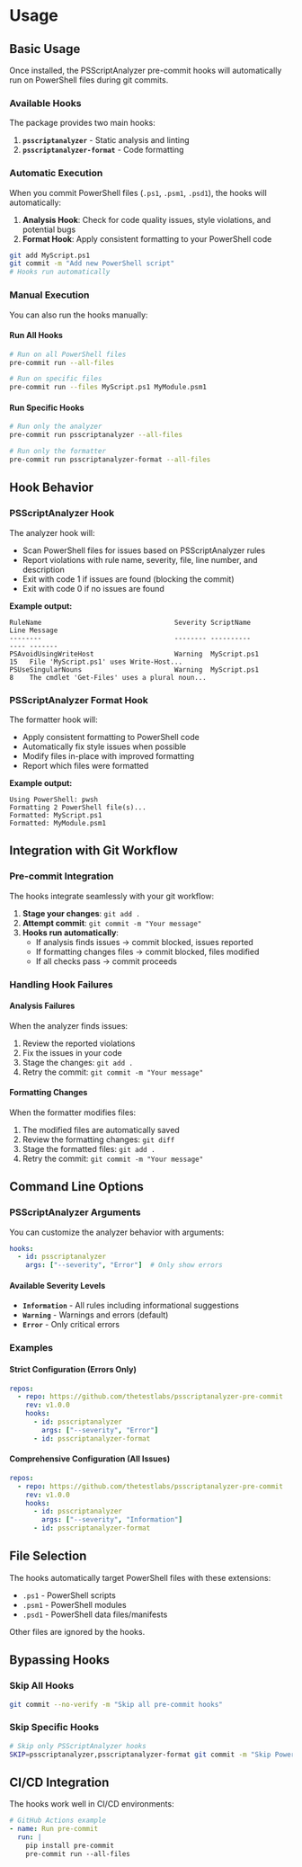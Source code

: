 # Usage

## Basic Usage

Once installed, the PSScriptAnalyzer pre-commit hooks will automatically run on PowerShell files during git commits.

### Available Hooks

The package provides two main hooks:

1. **`psscriptanalyzer`** - Static analysis and linting
2. **`psscriptanalyzer-format`** - Code formatting

### Automatic Execution

When you commit PowerShell files (`.ps1`, `.psm1`, `.psd1`), the hooks will automatically:

1. **Analysis Hook**: Check for code quality issues, style violations, and potential bugs
2. **Format Hook**: Apply consistent formatting to your PowerShell code

```bash
git add MyScript.ps1
git commit -m "Add new PowerShell script"
# Hooks run automatically
```

### Manual Execution

You can also run the hooks manually:

#### Run All Hooks

```bash
# Run on all PowerShell files
pre-commit run --all-files

# Run on specific files
pre-commit run --files MyScript.ps1 MyModule.psm1
```

#### Run Specific Hooks

```bash
# Run only the analyzer
pre-commit run psscriptanalyzer --all-files

# Run only the formatter
pre-commit run psscriptanalyzer-format --all-files
```

## Hook Behavior

### PSScriptAnalyzer Hook

The analyzer hook will:

- Scan PowerShell files for issues based on PSScriptAnalyzer rules
- Report violations with rule name, severity, file, line number, and description
- Exit with code 1 if issues are found (blocking the commit)
- Exit with code 0 if no issues are found

**Example output:**

```text
RuleName                                 Severity ScriptName           Line Message
--------                                 -------- ----------           ---- -------
PSAvoidUsingWriteHost                    Warning  MyScript.ps1         15   File 'MyScript.ps1' uses Write-Host...
PSUseSingularNouns                       Warning  MyScript.ps1         8    The cmdlet 'Get-Files' uses a plural noun...
```

### PSScriptAnalyzer Format Hook

The formatter hook will:

- Apply consistent formatting to PowerShell code
- Automatically fix style issues when possible
- Modify files in-place with improved formatting
- Report which files were formatted

**Example output:**

```text
Using PowerShell: pwsh
Formatting 2 PowerShell file(s)...
Formatted: MyScript.ps1
Formatted: MyModule.psm1
```

## Integration with Git Workflow

### Pre-commit Integration

The hooks integrate seamlessly with your git workflow:

1. **Stage your changes**: `git add .`
2. **Attempt commit**: `git commit -m "Your message"`
3. **Hooks run automatically**:
   - If analysis finds issues → commit blocked, issues reported
   - If formatting changes files → commit blocked, files modified
   - If all checks pass → commit proceeds

### Handling Hook Failures

#### Analysis Failures

When the analyzer finds issues:

1. Review the reported violations
2. Fix the issues in your code
3. Stage the changes: `git add .`
4. Retry the commit: `git commit -m "Your message"`

#### Formatting Changes

When the formatter modifies files:

1. The modified files are automatically saved
2. Review the formatting changes: `git diff`
3. Stage the formatted files: `git add .`
4. Retry the commit: `git commit -m "Your message"`

## Command Line Options

### PSScriptAnalyzer Arguments

You can customize the analyzer behavior with arguments:

```yaml
hooks:
  - id: psscriptanalyzer
    args: ["--severity", "Error"]  # Only show errors
```

#### Available Severity Levels

- **`Information`** - All rules including informational suggestions
- **`Warning`** - Warnings and errors (default)
- **`Error`** - Only critical errors

### Examples

#### Strict Configuration (Errors Only)

```yaml
repos:
  - repo: https://github.com/thetestlabs/psscriptanalyzer-pre-commit
    rev: v1.0.0
    hooks:
      - id: psscriptanalyzer
        args: ["--severity", "Error"]
      - id: psscriptanalyzer-format
```

#### Comprehensive Configuration (All Issues)

```yaml
repos:
  - repo: https://github.com/thetestlabs/psscriptanalyzer-pre-commit
    rev: v1.0.0
    hooks:
      - id: psscriptanalyzer
        args: ["--severity", "Information"]
      - id: psscriptanalyzer-format
```

## File Selection

The hooks automatically target PowerShell files with these extensions:

- `.ps1` - PowerShell scripts
- `.psm1` - PowerShell modules
- `.psd1` - PowerShell data files/manifests

Other files are ignored by the hooks.

## Bypassing Hooks

### Skip All Hooks

```bash
git commit --no-verify -m "Skip all pre-commit hooks"
```

### Skip Specific Hooks

```bash
# Skip only PSScriptAnalyzer hooks
SKIP=psscriptanalyzer,psscriptanalyzer-format git commit -m "Skip PowerShell hooks"
```

## CI/CD Integration

The hooks work well in CI/CD environments:

```yaml
# GitHub Actions example
- name: Run pre-commit
  run: |
    pip install pre-commit
    pre-commit run --all-files
```
